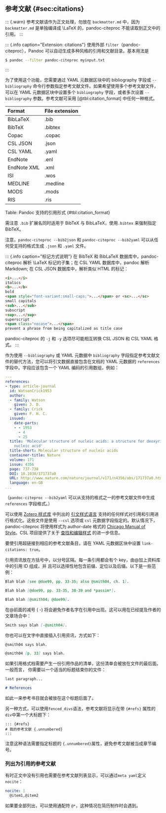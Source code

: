 
## 参考文献 {#sec:citations}

::: {.warn}
参考文献请作为正文处理，勿放在 `backmatter.md` 中，因为 `backmatter.md` 是单独编译成 \LaTeX 的，pandoc-citeproc 不能读取到正文中的引用。
:::

::: {.info caption="Extension: citations"}
使用外部 `filter`（pandoc-citeproc），Pandoc 可以自动生成多种风格的引用和文献目录。基本用法是

```bash
$ pandoc --filter pandoc-citeproc myinput.txt
```
:::

为了使用这个功能，您需要通过 YAML 元数据区块中的 bibliography 字段或 `--bibliography` 命令行参数指定参考文献文件。如果希望使用多个参考文献文件，可以在 YAML 元数据区块中设置多个 `bibliography` 字段，或者多次设置 `--bibliography` 参数。参考文献可采用 [@tbl:citation_format] 中任何一种格式。

Format | File extension
:-----|:------
BibLaTeX	| .bib
BibTeX	  | .bibtex
Copac	    | .copac
CSL JSON	| .json
CSL YAML	| .yaml
EndNote	  | .enl
EndNote XML	| .xml
ISI	      | .wos
MEDLINE	  | .medline
MODS	    | .mods
RIS	      | .ris

Table: Pandoc 支持的引用形式 {#tbl:citation_format}

需注意 `.bib` 扩展名同时适用于 BibTeX 与 BibLaTeX，使用`.bibtex` 来强制指定 BibTeX。

注意，`pandoc-citeproc --bib2json` 和 `pandoc-citeproc --bib2yaml` 可以从任何受支持的格式生成 `.json` 和 `.yaml` 文件。

::: {.info caption="标记方式说明"}
在 BibTeX 和 BibLaTeX 数据库中，pandoc-citeproc 解析 \LaTeX 标记的子集；在 CSL YAML 数据库中，pandoc 解析 Markdown; 在 CSL JSON 数据库中，解析类似 HTML 的标记：

```html
<i>...</i>
italics
<b>...</b>
bold
<span style="font-variant:small-caps;">...</span> or <sc>...</sc>
small capitals
<sub>...</sub>
subscript
<sup>...</sup>
superscript
<span class="nocase">...</span>
prevent a phrase from being capitalized as title case
```

pandoc-citeproc 的 `-j` 和 `-y` 选项尽可能相互转换 CSL JSON 和 CSL YAML 格式。
:::

作为使用 `--bibliography` 或 YAML 元数据中 `bibliography` 字段指定参考文献文件的替代方法，您可以将引文数据直接包含在文档的 YAML 元数据的 `references` 字段中。字段应该包含一个 YAML 编码的引用数组，例如：

```yaml
---
references:
- type: article-journal
  id: WatsonCrick1953
  author:
  - family: Watson
    given: J. D.
  - family: Crick
    given: F. H. C.
  issued:
    date-parts:
    - - 1953
      - 4
      - 25
  title: 'Molecular structure of nucleic acids: a structure for deoxyribose
    nucleic acid'
  title-short: Molecular structure of nucleic acids
  container-title: Nature
  volume: 171
  issue: 4356
  page: 737-738
  DOI: 10.1038/171737a0
  URL: http://www.nature.com/nature/journal/v171/n4356/abs/171737a0.html
  language: en-GB
...
```

（`pandoc-citeproc --bib2yaml` 可以从支持的格式之一的参考文献文件中生成 `references` 字段格式。）

可以使用 [Zotero 样式库](https://www.zotero.org/styles) 中列出的 [引文样式语言](http://citationstyles.org/) 支持的任何样式对引用和引用进行格式化。这些文件是使用 `--csl` 选项或 `csl` 元数据字段指定的。默认情况下，pandoc-citeproc 将使用样式为 author-date 格式的 [Chicago Manual of Style](http://chicagomanualofstyle.org/)。CSL 项目提供了关于 [查找和编辑样式](https://citationstyles.org/authors/) 的进一步信息。

要使引用超链接到相应的参考文献条目，请在 YAML 元数据区块中设置 `link-citations: true`。

引用资讯放在方括号中，以分号区隔。每一条引用都会有个 key，由@加上资料库中的引用 ID 组成，并
且可以选择性地包含前缀、定位以及后缀。以下是一些范例：

```markdown
Blah blah [see @doe99, pp. 33-35; also @smith04, ch. 1].

Blah blah [@doe99, pp. 33-35, 38-39 and *passim*].

Blah blah [@smith04; @doe99].
```

在@前面的减号 ( -) 将会避免作者名字在引用中出现。这可以用在已经提及作者的文章场合中：
```markdown
Smith says blah [-@smith04].
```
你也可以在文字中直接插入引用资讯，方式如下：
```markdown
@smith04 says blah.

@smith04 [p. 33] says blah.
```
如果引用格式档需要产生一份引用作品的清单，这份清单会被放在文件的最后面。一般而言，
你需要以一个适当的标题结束你的文件：
```markdown
last paragraph...

# References
```
如此一来参考书目就会被放在这个标题后面了。

另一种方式，可以使用`fenced_divs`语法，参考文献将显示在带 `{#refs}` 属性的`div`中第一个大标题下：

```
::: {#refs}
# 我的参考文献 {.unnumbered}
:::
```
注意这种语法需要指定标题的 `{.unnumbered}`属性，避免参考文献被当成章节编号。

### 列出为引用的参考文献

有时正文中没有引用也需要在参考文献列表显示，可以通过`meta yaml`定义`nocite`：

```yaml
nocite: |
  @item1,@item2
```

如果要全部列出，可以使用通配符 `@*`，这种情况在简历制作时会遇到。
